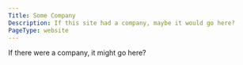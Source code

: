 ```yaml
---
Title: Some Company
Description: If this site had a company, maybe it would go here?
PageType: website
---
```


If there were a company, it might go here?
